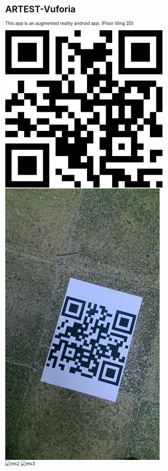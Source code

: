# ARTEST-Vuforia
This app is an augmented reality android app. (Floor tiling 2D)

![barcode](https://github.com/omeragca/ARTEST-Vuforia/blob/master/app/src/main/assets/ImageTargets/barcode.png)
![res1](https://github.com/omeragca/ARTEST-Vuforia/blob/master/app/src/main/assets/Results/res1.jpg)
![res2](https://github.com/omeragca/ARTEST-Vuforia/blob/master/app/src/main/assets/Results/res2.jpg)
![res3](https://github.com/omeragca/ARTEST-Vuforia/blob/master/app/src/main/assets/Results/res3.jpg)
